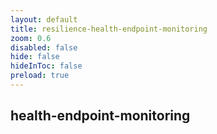 ```yaml
---
layout: default 
title: resilience-health-endpoint-monitoring  
zoom: 0.6   
disabled: false 
hide: false 
hideInToc: false    
preload: true   
---
```

## health-endpoint-monitoring       
